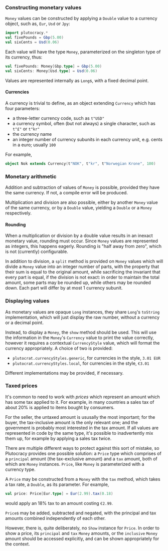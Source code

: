 ### Constructing monetary values

`Money` values can be constructed by applying a `Double` value to a currency object, such as,
`Eur`, `Usd` or `Jpy`:
```scala
import plutocracy.*
val fivePounds = Gbp(5.00)
val sixCents = Usd(0.06)
```

Each value will have the type `Money`, parameterized on the singleton type of its currency, thus:
```scala
val fivePounds: Money[Gbp.type] = Gbp(5.00)
val sixCents: Money[Usd.type] = Usd(0.06)
```

Values are represented internally as `Long`s, with a fixed decimal point.

#### Currencies

A currency is trivial to define, as an object extending `Currency` which has four parameters:
 - a three-letter currency code, such as `t"USD"`
 - a currency symbol, often (but not always) a single character, such as `t"£"` or `t"kr"`
 - the currency name
 - an integer number of currency subunits in each currency unit, e.g. cents in a euro; usually `100`

For example,
```scala
object Nok extends Currency(t"NOK", t"kr", t"Norwegian Krone", 100)
```

### Monetary arithmetic

Addition and subtraction of values of `Money` is possible, provided they have the same currency.
If not, a compile error will be produced.

Multiplication and division are also possible, either by another `Money` value of the same currency,
or by a `Double` value, yielding a `Double` or a `Money` respectively.

#### Rounding

When a multiplication or division by a double value results in an inexact monetary value, rounding
must occur. Since `Money` values are represented as integers, this happens eagerly. Rounding is
"half away from zero", which is not (currently) configurable.

In addition to division, a `split` method is provided on `Money` values which will divide a `Money`
value into an integer number of parts, with the property that their sum is equal to the original
amount, while sacrificing the invariant that every part is equal, if the division is not exact: in
order to maintain the total amount, some parts may be rounded up, while others may be rounded down.
Each part will differ by at most 1 currency subunit.

### Displaying values

As monetary values are opaque `Long` instances, they share `Long`'s `toString` implementation,
which will just display the raw number, without a currency or a decimal point.

Instead, to display a `Money`, the `show` method should be used. This will use the information in
the `Money`'s `Currency` value to print the value correctly, however it requires a contextual
`CurrencyStyle` value, which will format the currency appropriately. A choice of two is provided:
- `plutocrat.currencyStyles.generic`, for currencies in the style, `3.01 EUR`
- `plutocrat.currencyStyles.local`, for currencies in the style, `€3.01`

Different implementations may be provided, if necessary.

### Taxed prices

It's common to need to work with _prices_ which represent an amount which has some tax applied to
it. For example, in many countries a sales tax of about 20% is applied to items bought by
consumers.

For the seller, the untaxed amount is ususally the most important; for the buyer, the tax-inclusive
amount is the only relevant one; and the government is probably most interested in the tax amount.
If all values are represented in code by the same type, it's possible to inadvertently mix them up,
for example by applying a sales tax twice.

There are multiple different ways to protect against this sort of mistake, so Plutocracy provides
one possible solution: a `Price` type which comprises of a `principal` amount (the tax-exclusive
amount) and a `tax` amount, both of which are `Money` instances. `Price`, like `Money` is
parameterized with a currency type.

A `Price` may be constructed from a `Money` with the `tax` method, which takes a tax rate, a
`Double`, as its parameter. For example,
```scala
val price: Price[Eur.type] = Eur(2.99).tax(0.18)
```
would apply an 18% tax to an amount costing `€2.99`.

`Price`s may be added, subtracted and negated, with the principal and tax amounts combined
independently of each other.

However, there is, quite deliberately, no `Show` instance for `Price`. In order to show a price,
its `principal` and `tax` `Money` amounts, or the `inclusive` `Money` amount should be accessed
explicitly, and can be shown appropriately for the context.





